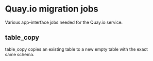 # Quay.io migration jobs
Various app-interface jobs needed for the Quay.io service.

## table_copy
table_copy copies an existing table to a new empty table with the exact same schema.

